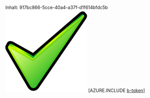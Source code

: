 Inhalt: 917bc866-5cce-40a4-a37f-d1f614bfdc5b![Bild](beda4e29-422f-4b60-8682-8a6bf857c7bb.png)
[AZURE.INCLUDE [b-token](4ec9f210-45d2-40b6-9f4b-aea96d32e826.md)]
